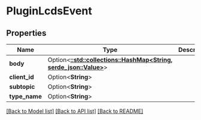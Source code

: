 # PluginLcdsEvent

## Properties

Name | Type | Description | Notes
------------ | ------------- | ------------- | -------------
**body** | Option<[**::std::collections::HashMap<String, serde_json::Value>**](serde_json::Value.md)> |  | [optional]
**client_id** | Option<**String**> |  | [optional]
**subtopic** | Option<**String**> |  | [optional]
**type_name** | Option<**String**> |  | [optional]

[[Back to Model list]](../README.md#documentation-for-models) [[Back to API list]](../README.md#documentation-for-api-endpoints) [[Back to README]](../README.md)


